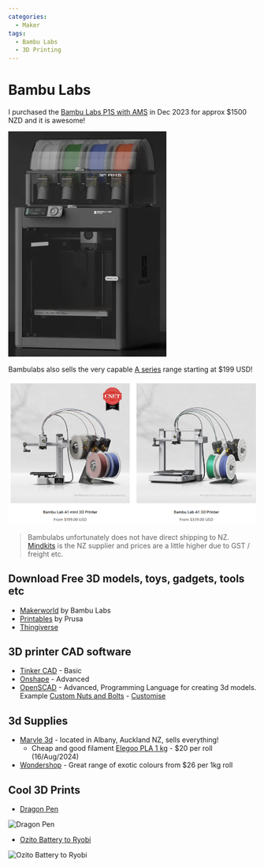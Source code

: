 ```yaml
---
categories:
  - Maker
tags:
  - Bambu Labs
  - 3D Printing
---
```


# Bambu Labs

I purchased the [Bambu Labs P1S with AMS](https://store.bambulab.com/products/p1s) in Dec 2023 for approx $1500 NZD and it is awesome!

![Bambu Labs P1S with AMS](/assets/posts/2024/BambuLabsP1S.png)

Bambulabs also sells the very capable [A series](https://store.bambulab.com/collections/a1-series) range starting at $199 USD!

![Bambu Labs A Series](/assets/posts/2024/BambuLabsASeries.png)

> Bambulabs unfortunately does not have direct shipping to NZ. [Mindkits](https://www.mindkits.co.nz/Bambu-Lab.aspx) is the NZ supplier and prices are a little higher due to GST / freight etc. 

## Download Free 3D models, toys, gadgets, tools etc

* [Makerworld](https://makerworld.com/en) by Bambu Labs
* [Printables](https://www.printables.com/model) by Prusa
* [Thingiverse](https://www.thingiverse.com/)

## 3D printer CAD software

* [Tinker CAD](https://www.tinkercad.com/dashboard) - Basic
* [Onshape](https://www.onshape.com/) - Advanced
* [OpenSCAD](https://openscad.org/) - Advanced, Programming Language for creating 3d models. Example [Custom Nuts and Bolts](https://makerworld.com/en/models/55381?from=search#profileId-92739) - [Customise](https://makerworld.com/en/makerlab/parametricModelMaker?designId=55381&exp=1723675326&from=model_page&key=ace1ef1f0748c342b66e3187a6925cdc&modelName=Nut_Job.scad&scadUrl=https%3A%2F%2Fmakerworld.bblmw.com%2Fmakerworld%2Fmodel%2FUS79a079d21d2c51%2Fmsfile%2F2023-11-03_1fca686dcef6a.scad%3Fat%3D1723675026&uid=1903861366&unikey=ac1c5fb9-4e3f-422d-ad10-ef96cc2f5312)

## 3d Supplies

* [Marvle 3d](https://marvle3d.co.nz/) - located in Albany, Auckland NZ, sells everything! 
  * Cheap and good filament [Elegoo PLA 1 kg](https://marvle3d.co.nz/pla-/2508-2499--promo-elegoo-pla-filament-175mm-colored-1kgroll-8605042605972.html#/5-colors-grey) - $20 per roll (16/Aug/2024)
* [Wondershop](https://www.wondershop.nz/c/filaments) - Great range of exotic colours from $26 per 1kg roll

## Cool 3D Prints

* [Dragon Pen](https://makerworld.com/en/models/129985?from=search#profileId-140982)

![Dragon Pen](https://makerworld.bblmw.com/makerworld/draft/447259/2024-01-14_32912a7a11a96.jpg?image_process=format,webp)

* [Ozito Battery to Ryobi](https://www.printables.com/model/200302-ozito-battery-to-ryobi-skin)

![Ozito Battery to Ryobi](https://media.printables.com/media/prints/200302/images/1845753_002ca85c-c03c-4cad-b851-8e1ae8d6a9c8/thumbs/inside/1600x1200/jpg/20-2.webp)
